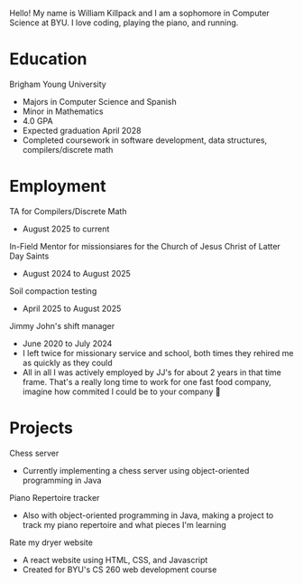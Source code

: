Hello! My name is William Killpack and I am a sophomore in Computer Science at BYU. I love coding, playing the piano, and running.

# Education

Brigham Young University
- Majors in Computer Science and Spanish
- Minor in Mathematics
- 4.0 GPA
- Expected graduation April 2028
- Completed coursework in software development, data structures, compilers/discrete math

# Employment

TA for Compilers/Discrete Math
- August 2025 to current

In-Field Mentor for missionsiares for the Church of Jesus Christ of Latter Day Saints
- August 2024 to August 2025

Soil compaction testing
- April 2025 to August 2025

Jimmy John's shift manager
- June 2020 to July 2024
- I left twice for missionary service and school, both times they rehired me as quickly as they could
- All in all I was actively employed by JJ's for about 2 years in that time frame. That's a really long time to work for one fast food company, imagine how commited I could be to your company 👀

# Projects

Chess server
- Currently implementing a chess server using object-oriented programming in Java

Piano Repertoire tracker
- Also with object-oriented programming in Java, making a project to track my piano repertoire and what pieces I'm learning

Rate my dryer website
- A react website using HTML, CSS, and Javascript
- Created for BYU's CS 260 web development course
